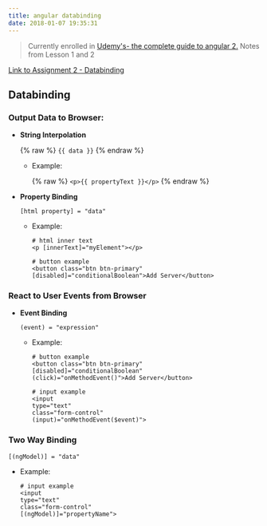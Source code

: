 ```yaml
---
title: angular databinding
date: 2018-01-07 19:35:31
---
```


> Currently enrolled in <a href="https://www.udemy.com/the-complete-guide-to-angular-2" target="_blank">Udemy's- the complete guide to angular 2.</a> Notes from Lesson 1 and 2

<a href="https://github.com/lovelejess/angular-udemy/tree/master/basics-assignment-2-start" target="_blank">Link to Assignment 2 - Databinding</a>

## Databinding

### Output Data to Browser:

- **String Interpolation**

  {% raw %}
  `{{ data }}`
  {% endraw %}

  - Example: 

    {% raw %}
    `<p>{{ propertyText }}</p>`
    {% endraw %}

- **Property Binding**

  `[html property] = "data"`

  - Example: 
    ```
    # html inner text
    <p [innerText]="myElement"></p>
    
    # button example
    <button class="btn btn-primary" 
    [disabled]="conditionalBoolean">Add Server</button>
    ```

### React to User Events from Browser

- **Event Binding**

  `(event) = "expression"`
  
  - Example: 
    ```
    # button example
    <button class="btn btn-primary" 
    [disabled]="conditionalBoolean"
    (click)="onMethodEvent()">Add Server</button>

    # input example
    <input
    type="text"
    class="form-control"
    (input)="onMethodEvent($event)">
    ```
  

### Two Way Binding
  `[(ngModel)] = "data"`

  - Example: 
    ```
    # input example
    <input
    type="text"
    class="form-control"
    [(ngModel)]="propertyName">
    ```